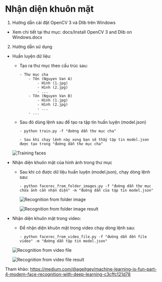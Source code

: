 # Nhận diện khuôn mặt

1. Hướng dẫn cài đặt OpenCV 3 và Dlib trên Windows
- Xem chi tiết tại thư mục: docs/Install OpenCV 3 and Dlib on Windows.docx

2. Hướng dẫn sử dụng

+ Huấn luyện dữ liệu:

  - Tạo ra thư mục theo cấu trúc sau:
  
        - Thư mục cha
            - Tên (Nguyen Van A)
                - Hình (1.jpg)
                - Hình (2.jpg)
                - ...
            - Tên (Nguyen Van B)
                - Hình (1.jpg)
                - Hình (2.jpg)
                - ...
            - ...
            
  - Sau đó dùng lệnh sau để tạo ra tập tin huấn luyện (model.json)
  
        - python train.py -f "đường dẫn thư mục cha"
        
        - Sau khi chạy lệnh này xong bạn sẽ thấy tập tin model.json được tạo trong "đường dẫn thư mục cha"
        
   ![Training faces](../master/imgs/face_recognition_training.png)
        
+ Nhận diện khuôn mặt của hình ảnh trong thư mục
  
  - Sau khi có được dữ liệu huấn luyện (model.json), chạy dòng lệnh sau:
  
        - python facerec_from_folder_images.py -f "đường dẫn thư mục chứa ảnh cần nhận diện" -m "đường dẫn của tập tin model.json"
        
    ![Recognition from folder image](../master/imgs/face_recognition_from_folder_images.png)
    
    ![Recognition from folder image result](../master/imgs/face_recognition_from_folder_images_result.png)
        
+ Nhận diện khuôn mặt trong video:

    - Để nhận diện khuôn mặt trong video chạy dòng lệnh sau:
    
          - python facerec_from_video_file.py -f "đường dẫn đến file video" -m "đường dẫn tập tin model.json"
          
    ![Recognition from video file](../master/imgs/face_recognition_from_video_file.png)
          
    ![Recognition from video file result](../master/imgs/face_recognition_from_video_file_result.png)
          
Tham khảo: https://medium.com/@ageitgey/machine-learning-is-fun-part-4-modern-face-recognition-with-deep-learning-c3cffc121d78
